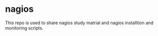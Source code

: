 # nagios
This repo is used to share nagios study matrial and nagios installtion and monitoring scripts.

